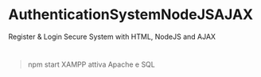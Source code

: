 # AuthenticationSystemNodeJSAJAX
Register &amp; Login Secure System with HTML, NodeJS and AJAX

#
> npm start
> XAMPP attiva Apache e SQL 

